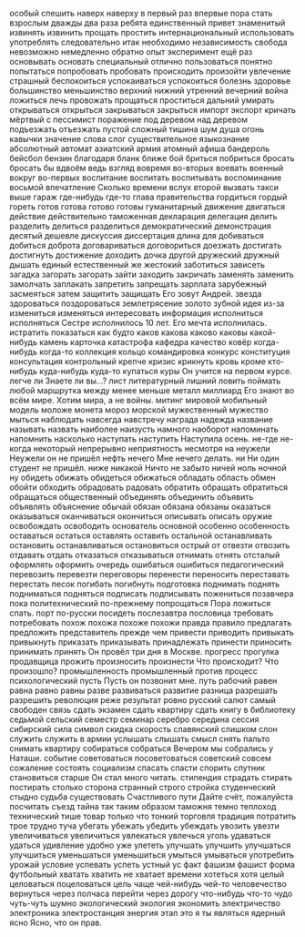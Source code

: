 особый
спешить
наверх
наверху
в первый раз
впервые
пора
стать взрослым
дважды
два раза
ребята
единственный
привет
знаменитый
извинять
извинить
прощать
простить
интернациональный
использовать
употреблять
следовательно
итак
необходимо
независимость
свобода
невозможно
немедленно
обратно
опыт
эксперимент
ещё раз
основывать
основать
специальный
отлично
пользоваться
понятно
попытаться
попробовать
пробовать
происходить
произойти
увлечение
страшный
беспокоиться
успокаиваться
успокоиться
болезнь
здоровье
большинство
меньшинство
верхний
нижний
утренний
вечерний
война
ложиться
лечь
провожать
прощаться
проститься
дальний
умирать
открываться
открыться
закрываться
закрыться
импорт
экспорт
кричать
мёртвый
с
пессимист
поражение
под деревом
над деревом
подъезжать
отъезжать
пустой
сложный
тишина
шум
душа
огонь
кавычки
значение слова
слог
существительное
языкознание
абсолютный
автомат
азиатский
армия
атомный
афиша
бандероль
бейсбол
бензин
благодаря
бланк
ближе
бой
бриться
побриться
бросать
бросать
бы
вдвоём
ведь
взгляд
вовремя
во-вторых
воевать
военный
вокруг
во-первых
воспитание
воспитать
воспитывать
воспоминание
восьмой
впечатление
Сколько времени
вслух
второй
вызвать такси
выше
гараж
где-нибудь
где-то
глава правительства
гордиться
гордый
гореть
готов
готова
готово
готовы
гуманитарный
движение
двигаться
действие
действительно
таможенная декларация
делегация
делить
разделить
делиться
разделиться
демократический
демонстрация
десятый
дешевле
дискуссия
диссертация
длина
для
добиваться
добиться
доброта
договариваться
договориться
доезжать
достигать
достигнуть
достижение
доходить
дочка
другой
дружеский
дружный
дышать
единый
естественный
же
жестокий
заботиться
зависеть
загадка
загорать
загорать
зайти
заходить
закричать
заменять
заменить
замолчать
заплакать
запретить
запрещать
зарплата
зарубежный
засмеяться
затем
защитить
защищать
Его зовут Андрей.
звезда
здороваться
поздороваться
землетрясение
золото
зубной
идея
из-за
измениться
изменяться
интересовать
информация
исполниться
исполняться
Сестре исполнилось 10 лет.
Его мечта исполнилась.
истратить
показаться
как будто
каков
какова
каково
каковы
какой-нибудь
камень
карточка
катастрофа
кафедра
качество
ковёр
когда-нибудь
когда-то
коллекция
кольцо
командировка
конкурс
конституция
консультация
контрольный
крепче
кризис
крикнуть
кровь
кроме
кто-нибудь
куда-нибудь
куда-то
купаться
куры
Он учится на первом курсе.
легче
ли
Знаете ли вы…?
лист
литературный
лишний
ловить
поймать
любой
маршрутка
между
менее
меньше
металл
миллиард
Его знают во всём мире.
Хотим мира, а не войны.
митинг
мировой
мобильный
модель
моложе
монета
мороз
морской
мужественный
мужество
мыться
наблюдать
навсегда
навстречу
награда
надежда
название
называть
назвать
наиболее
наизусть
намного
наоборот
напоминать
напомнить
насколько
наступать
наступить
Наступила осень.
не-где
не-когда
некоторый
непрерывно
неприятность
несмотря на
неужели
Неужели он не пришёл
нефть
нечего
Мне нечего делать.
ни
Ни один студент не пришёл.
ниже
никакой
Ничто не забыто
ничей
ноль
ночной
ну
обидеть
обижать
обидеться
обижаться
обладать
область
обмен
обойти
обходить
обрадовать
радовать
обратить
обращать
обратиться
обращаться
общественный
объединять
объединить
объявить
объявлять
объяснение
обычай
обязан
обязана
обязаны
оказаться
оказываться
оканчиваться
окончиться
описывать
описать
оружие
освобождать
освободить
основатель
основной
особенно
особенность
оставаться
остаться
оставлять
оставить
остальной
останавливать
остановить
останавливаться
остановиться
острый
от
отвезти
отвозить
отдавать
отдать
отказаться
отказываться
отнимать
отнять
отсталый
оформлять
оформить
очередь
ошибаться
ошибиться
педагогический
перевозить
перевезти
переговоры
перенести
переносить
переставать
перестать
песок
погибать
погибнуть
подготовка
поднимать
поднять
подниматься
подняться
подписать
подписывать
пожениться
позавчера
пока
политехнический
по-прежнему
попрощаться
Пора ложиться спать.
порт
по-русски
посидеть
послезавтра
пословица
требовать
потребовать
похож
похожа
похоже
похожи
правда
правило
предлагать
предложить
представитель
прежде чем
привести
приводить
привыкать
привыкнуть
приказать
приказывать
принадлежать
принести
приносить
принимать
принять
Он провёл три дня в Москве.
прогресс
прогулка
продавщица
прожить
произносить
произнести
Что происходит?
Что произошло?
промышленность
промышленный
против
процесс
психологический
пусть
Пусть он позвонит мне.
путь
рабочий
равен
равна
равно
равны
разве
развиваться
развитие
разница
разрешать
разрешить
революция
реже
результат
ровно
русский
салют
самый
свободен
связь
сдать экзамен
сдать квартиру
сдать книгу в библиотеку
седьмой
сельский
семестр
семинар
серебро
середина
сессия
сибирский
сила
символ
скидка
скорость
славянский
слишком
слон
служить
служить в армии
услышать
слышать
смысл
снять пальто
снимать квартиру
собираться
собраться
Вечером мы собрались у Наташи.
событие
советоваться
посоветоваться
советский
совсем
сожаление
состоять
социализм
спасать
спасти
спорить
спутник
становиться
старше
Он стал много читать.
стипендия
страдать
стирать
постирать
столько
сторона
странный
строго
стройка
студенческий
стыдно
судьба
существовать
Счастливого пути
Дайте счёт, пожалуйста
посчитать
съезд
тайна
так
таким образом
таможня
темно
теплоход
технический
тише
товар
только что
тонкий
торговля
традиция
потратить
трое
трудно
туча
убегать
убежать
убедить
убеждать
увозить
увезти
увеличиваться
увеличиться
увлекаться
увлечься
уголь
удаваться
удаться
удивление
удобно
уже
улететь
улучшать
улучшить
улучшаться
улучшиться
уменьшаться
уменьшиться
умыться
умываться
употребить
урожай
условие
успевать
успеть
устный
ус
факт
фашизм
фашист
форма
футбольный
хватать
хватить
не хватает времени
хотеться
хотя
целый
целоваться
поцеловаться
цель
чаще
чей-нибудь
чей-то
человечество
вернуться через полчаса
перейти через дорогу
что-нибудь
что-то
чудо
чуть-чуть
шумно
экологический
экология
экономить
электричество
электроника
электростанция
энергия
этап
это
я
ты
являться
ядерный
ясно
Ясно, что он прав.




